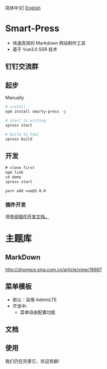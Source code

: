 简体中文| [English](./README.en-US.md)
# Smart-Press
- 快速高效的 Markdown 网站制作工具
- 基于 Vue3.0 SSR 技术

## 钉钉交流群


## 起步

Manually
```bash
# install 
npm install smarty-press -g

# start to writing 
spress start

# build to html
spress build

```


## 开发

```js
# clone first
npm link
cd demo
spress start
```

```bash
yarn add vue@3.0.0

```

###  插件开发   

请[参阅插件开发文档。](https://github.com/su37josephxia/smarty-press/tree/master/src/markdown/provider/__test_files__/)


# 主题库

## MarkDown

http://zhongce.sina.com.cn/article/view/18867

## 菜单模板

* 默认：采用 AdminLTE 
* 开发中:
    * 菜单自由配置功能

## 文档

## 使用

我们仍在完善它，欢迎贡献!
